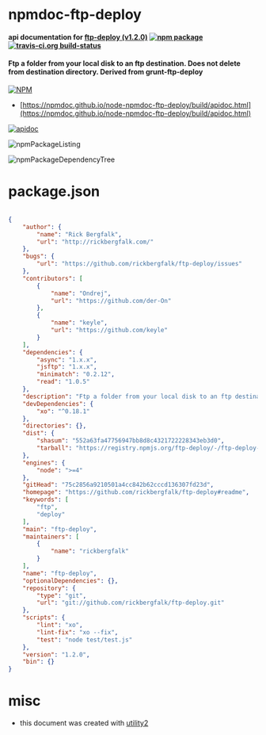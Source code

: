 # npmdoc-ftp-deploy

#### api documentation for  [ftp-deploy (v1.2.0)](https://github.com/rickbergfalk/ftp-deploy#readme)  [![npm package](https://img.shields.io/npm/v/npmdoc-ftp-deploy.svg?style=flat-square)](https://www.npmjs.org/package/npmdoc-ftp-deploy) [![travis-ci.org build-status](https://api.travis-ci.org/npmdoc/node-npmdoc-ftp-deploy.svg)](https://travis-ci.org/npmdoc/node-npmdoc-ftp-deploy)

#### Ftp a folder from your local disk to an ftp destination. Does not delete from destination directory. Derived from grunt-ftp-deploy

[![NPM](https://nodei.co/npm/ftp-deploy.png?downloads=true&downloadRank=true&stars=true)](https://www.npmjs.com/package/ftp-deploy)

- [https://npmdoc.github.io/node-npmdoc-ftp-deploy/build/apidoc.html](https://npmdoc.github.io/node-npmdoc-ftp-deploy/build/apidoc.html)

[![apidoc](https://npmdoc.github.io/node-npmdoc-ftp-deploy/build/screenCapture.buildCi.browser.%252Ftmp%252Fbuild%252Fapidoc.html.png)](https://npmdoc.github.io/node-npmdoc-ftp-deploy/build/apidoc.html)

![npmPackageListing](https://npmdoc.github.io/node-npmdoc-ftp-deploy/build/screenCapture.npmPackageListing.svg)

![npmPackageDependencyTree](https://npmdoc.github.io/node-npmdoc-ftp-deploy/build/screenCapture.npmPackageDependencyTree.svg)



# package.json

```json

{
    "author": {
        "name": "Rick Bergfalk",
        "url": "http://rickbergfalk.com/"
    },
    "bugs": {
        "url": "https://github.com/rickbergfalk/ftp-deploy/issues"
    },
    "contributors": [
        {
            "name": "Ondrej",
            "url": "https://github.com/der-On"
        },
        {
            "name": "keyle",
            "url": "https://github.com/keyle"
        }
    ],
    "dependencies": {
        "async": "1.x.x",
        "jsftp": "1.x.x",
        "minimatch": "0.2.12",
        "read": "1.0.5"
    },
    "description": "Ftp a folder from your local disk to an ftp destination. Does not delete from destination directory. Derived from grunt-ftp-deploy",
    "devDependencies": {
        "xo": "^0.18.1"
    },
    "directories": {},
    "dist": {
        "shasum": "552a63fa47756947bb8d8c4321722228343eb3d0",
        "tarball": "https://registry.npmjs.org/ftp-deploy/-/ftp-deploy-1.2.0.tgz"
    },
    "engines": {
        "node": ">=4"
    },
    "gitHead": "75c2856a9210501a4cc842b62cccd136307fd23d",
    "homepage": "https://github.com/rickbergfalk/ftp-deploy#readme",
    "keywords": [
        "ftp",
        "deploy"
    ],
    "main": "ftp-deploy",
    "maintainers": [
        {
            "name": "rickbergfalk"
        }
    ],
    "name": "ftp-deploy",
    "optionalDependencies": {},
    "repository": {
        "type": "git",
        "url": "git://github.com/rickbergfalk/ftp-deploy.git"
    },
    "scripts": {
        "lint": "xo",
        "lint-fix": "xo --fix",
        "test": "node test/test.js"
    },
    "version": "1.2.0",
    "bin": {}
}
```



# misc
- this document was created with [utility2](https://github.com/kaizhu256/node-utility2)
